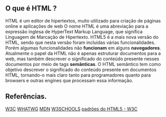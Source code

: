 ## O que é HTML ?
HTML é um editor de hipertextos, muito utilizado para criação de páginas online e aplicações de web
O nome HTML é uma abreviação para a expressão inglesa de HyperText Markup Language, que significa Linguagem de Marcação de Hipertexto.
HTML5 é a mais nova versão do HTML, sendo que nesta versão foram incluidas várias funcionalidades. Porém algumas funcionalidades não **funcionam** em alguns **navegadores**.
Atualmente o papel da HTML não é apenas estruturar documentos para a web, mas também descrever o significado do conteúdo presente nesses documentos por meio de tags **semânticas**. O HTML semântico tem como objetivo descrever o significado do conteúdo presente em documentos HTML, tornando-o mais claro tanto para programadores quanto para browsers e outras engines que processam essa informação.
## Referências.
[W3C](https://www.w3.org/)
[WHATWG](https://whatwg.org/)
[MDN](https://developer.mozilla.org/pt-BR/)
[W3SCHOOLS](https://www.w3schools.com/)
[padrões do HTML5 - W3C](http://www.w3c.br/Padroes/)
